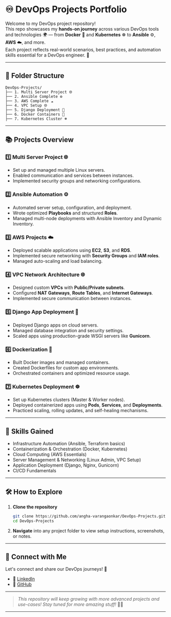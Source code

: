 # ♾️ DevOps Projects Portfolio

Welcome to my DevOps project repository!  
This repo showcases my **hands-on journey** across various DevOps tools and technologies 🌍 — from **Docker** 🐳 and **Kubernetes** ☸️ to **Ansible** ⚙️, **AWS** ☁️, and more.  
Each project reflects real-world scenarios, best practices, and automation skills essential for a DevOps engineer. 🚀

---

## 📂 Folder Structure

```
DevOps-Projects/
├── 1. Multi Server Project 🌐
├── 2. Ansible Complete ⚙️
├── 3. AWS Complete ☁️
├── 4. VPC Setup 🌐
├── 5. Django Deployment 🚀
├── 6. Docker Containers 🐳
├── 7. Kubernetes Cluster ☸️
```

---

## 📚 Projects Overview

### 1️⃣ Multi Server Project 🌐
- Set up and managed multiple Linux servers.
- Enabled communication and services between instances.
- Implemented security groups and networking configurations.

### 2️⃣ Ansible Automation ⚙️
- Automated server setup, configuration, and deployment.
- Wrote optimized **Playbooks** and structured **Roles**.
- Managed multi-node deployments with Ansible Inventory and Dynamic Inventory.

### 3️⃣ AWS Projects ☁️
- Deployed scalable applications using **EC2**, **S3**, and **RDS**.
- Implemented secure networking with **Security Groups** and **IAM roles**.
- Managed auto-scaling and load balancing.

### 4️⃣ VPC Network Architecture 🌐
- Designed custom **VPCs** with **Public/Private subnets**.
- Configured **NAT Gateways**, **Route Tables**, and **Internet Gateways**.
- Implemented secure communication between instances.

### 5️⃣ Django App Deployment 🚀
- Deployed Django apps on cloud servers.
- Managed database integration and security settings.
- Scaled apps using production-grade WSGI servers like **Gunicorn**.

### 6️⃣ Dockerization 🐳
- Built Docker images and managed containers.
- Created Dockerfiles for custom app environments.
- Orchestrated containers and optimized resource usage.

### 7️⃣ Kubernetes Deployment ☸️
- Set up Kubernetes clusters (Master & Worker nodes).
- Deployed containerized apps using **Pods**, **Services**, and **Deployments**.
- Practiced scaling, rolling updates, and self-healing mechanisms.

---

## 🎯 Skills Gained

- Infrastructure Automation (Ansible, Terraform basics)
- Containerization & Orchestration (Docker, Kubernetes)
- Cloud Computing (AWS Essentials)
- Server Management & Networking (Linux Admin, VPC Setup)
- Application Deployment (Django, Nginx, Gunicorn)
- CI/CD Fundamentals

---

## 🛠️ How to Explore

1. **Clone the repository**  
   ```bash
   git clone https://github.com/angha-varangaonkar/DevOps-Projects.git
   cd DevOps-Projects
   ```

2. **Navigate** into any project folder to view setup instructions, screenshots, or notes.

---

## 🤝 Connect with Me

Let's connect and share our DevOps journeys! 🚀  
- 💼 [LinkedIn](https://www.linkedin.com/in/angha16/)
- 🐙 [GitHub](https://github.com/angha-varangaonkar)

---

> _This repository will keep growing with more advanced projects and use-cases! Stay tuned for more amazing stuff!_ 🎯✨

---